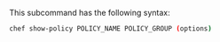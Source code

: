This subcommand has the following syntax:

``` bash
chef show-policy POLICY_NAME POLICY_GROUP (options)
```